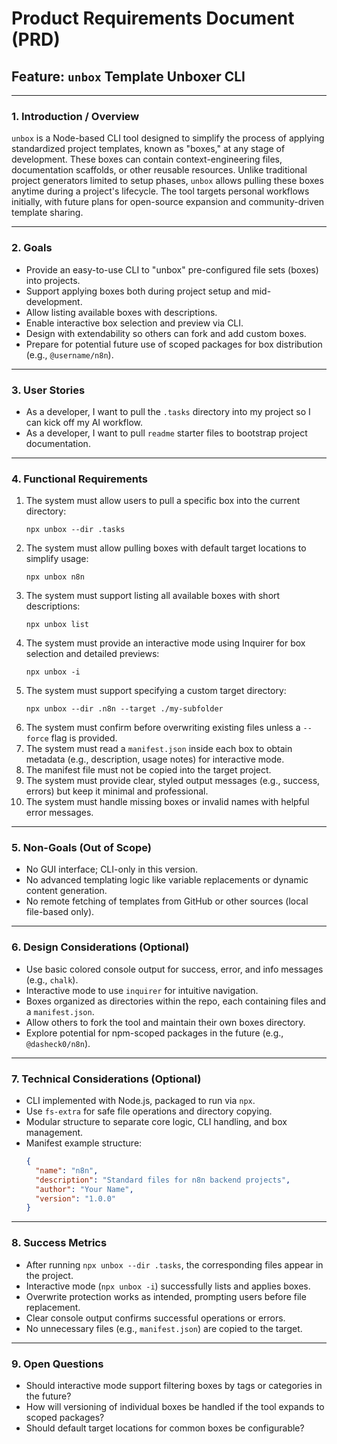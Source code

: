  
# Product Requirements Document (PRD)

## Feature: `unbox` Template Unboxer CLI

---

### 1. Introduction / Overview

`unbox` is a Node-based CLI tool designed to simplify the process of applying standardized project templates, known as "boxes," at any stage of development. These boxes can contain context-engineering files, documentation scaffolds, or other reusable resources. Unlike traditional project generators limited to setup phases, `unbox` allows pulling these boxes anytime during a project's lifecycle. The tool targets personal workflows initially, with future plans for open-source expansion and community-driven template sharing.

---

### 2. Goals

- Provide an easy-to-use CLI to "unbox" pre-configured file sets (boxes) into projects.
- Support applying boxes both during project setup and mid-development.
- Allow listing available boxes with descriptions.
- Enable interactive box selection and preview via CLI.
- Design with extendability so others can fork and add custom boxes.
- Prepare for potential future use of scoped packages for box distribution (e.g., `@username/n8n`).

---

### 3. User Stories

- As a developer, I want to pull the `.tasks` directory into my project so I can kick off my AI workflow.
- As a developer, I want to pull `readme` starter files to bootstrap project documentation.

---

### 4. Functional Requirements

1. The system must allow users to pull a specific box into the current directory:
   ```
   npx unbox --dir .tasks
   ```
2. The system must allow pulling boxes with default target locations to simplify usage:
   ```
   npx unbox n8n
   ```
3. The system must support listing all available boxes with short descriptions:
   ```
   npx unbox list
   ```
4. The system must provide an interactive mode using Inquirer for box selection and detailed previews:
   ```
   npx unbox -i
   ```
5. The system must support specifying a custom target directory:
   ```
   npx unbox --dir .n8n --target ./my-subfolder
   ```
6. The system must confirm before overwriting existing files unless a `--force` flag is provided.
7. The system must read a `manifest.json` inside each box to obtain metadata (e.g., description, usage notes) for interactive mode.
8. The manifest file must not be copied into the target project.
9. The system must provide clear, styled output messages (e.g., success, errors) but keep it minimal and professional.
10. The system must handle missing boxes or invalid names with helpful error messages.

---

### 5. Non-Goals (Out of Scope)

- No GUI interface; CLI-only in this version.
- No advanced templating logic like variable replacements or dynamic content generation.
- No remote fetching of templates from GitHub or other sources (local file-based only).

---

### 6. Design Considerations (Optional)

- Use basic colored console output for success, error, and info messages (e.g., `chalk`).
- Interactive mode to use `inquirer` for intuitive navigation.
- Boxes organized as directories within the repo, each containing files and a `manifest.json`.
- Allow others to fork the tool and maintain their own boxes directory.
- Explore potential for npm-scoped packages in the future (e.g., `@dasheck0/n8n`).

---

### 7. Technical Considerations (Optional)

- CLI implemented with Node.js, packaged to run via `npx`.
- Use `fs-extra` for safe file operations and directory copying.
- Modular structure to separate core logic, CLI handling, and box management.
- Manifest example structure:
  ```json
  {
    "name": "n8n",
    "description": "Standard files for n8n backend projects",
    "author": "Your Name",
    "version": "1.0.0"
  }
  ```

---

### 8. Success Metrics

- After running `npx unbox --dir .tasks`, the corresponding files appear in the project.
- Interactive mode (`npx unbox -i`) successfully lists and applies boxes.
- Overwrite protection works as intended, prompting users before file replacement.
- Clear console output confirms successful operations or errors.
- No unnecessary files (e.g., `manifest.json`) are copied to the target.

---

### 9. Open Questions

- Should interactive mode support filtering boxes by tags or categories in the future?
- How will versioning of individual boxes be handled if the tool expands to scoped packages?
- Should default target locations for common boxes be configurable?
